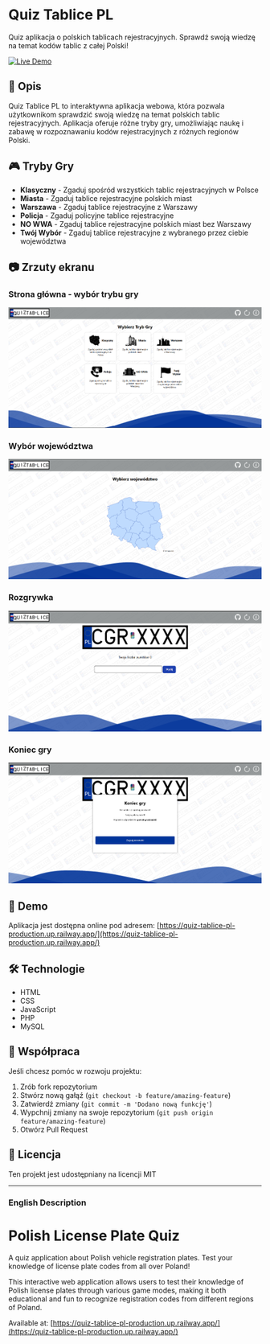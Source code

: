 # Quiz Tablice PL

Quiz aplikacja o polskich tablicach rejestracyjnych. Sprawdź swoją wiedzę na temat kodów tablic z całej Polski!

[![Live Demo](https://img.shields.io/badge/demo-online-green.svg)](https://quiz-tablice-pl-production.up.railway.app/)

## 📝 Opis

Quiz Tablice PL to interaktywna aplikacja webowa, która pozwala użytkownikom sprawdzić swoją wiedzę na temat polskich tablic rejestracyjnych. Aplikacja oferuje różne tryby gry, umożliwiając naukę i zabawę w rozpoznawaniu kodów rejestracyjnych z różnych regionów Polski.

## 🎮 Tryby Gry

- **Klasyczny** - Zgaduj spośród wszystkich tablic rejestracyjnych w Polsce
- **Miasta** - Zgaduj tablice rejestracyjne polskich miast
- **Warszawa** - Zgaduj tablice rejestracyjne z Warszawy
- **Policja** - Zgaduj policyjne tablice rejestracyjne
- **NO WWA** - Zgaduj tablice rejestracyjne polskich miast bez Warszawy
- **Twój Wybór** - Zgaduj tablice rejestracyjne z wybranego przez ciebie województwa

## 📷 Zrzuty ekranu

### Strona główna - wybór trybu gry
![Strona główna](https://raw.githubusercontent.com/budziun/quiz-tablice-pl/main/screenshots/index.png)

### Wybór województwa
![Wybór województwa](https://raw.githubusercontent.com/budziun/quiz-tablice-pl/main/screenshots/pick.png)

### Rozgrywka
![Rozgrywka](https://raw.githubusercontent.com/budziun/quiz-tablice-pl/main/screenshots/game.png)

### Koniec gry
![Koniec gry](https://raw.githubusercontent.com/budziun/quiz-tablice-pl/main/screenshots/end.png)

## 🚀 Demo

Aplikacja jest dostępna online pod adresem: [https://quiz-tablice-pl-production.up.railway.app/](https://quiz-tablice-pl-production.up.railway.app/)

## 🛠️ Technologie

- HTML
- CSS
- JavaScript
- PHP
- MySQL

## 🤝 Współpraca

Jeśli chcesz pomóc w rozwoju projektu:
1. Zrób fork repozytorium
2. Stwórz nową gałąź (`git checkout -b feature/amazing-feature`)
3. Zatwierdź zmiany (`git commit -m 'Dodano nową funkcję'`)
4. Wypchnij zmiany na swoje repozytorium (`git push origin feature/amazing-feature`)
5. Otwórz Pull Request

## 📝 Licencja

Ten projekt jest udostępniany na licencji MIT


---

### English Description

# Polish License Plate Quiz

A quiz application about Polish vehicle registration plates. Test your knowledge of license plate codes from all over Poland!

This interactive web application allows users to test their knowledge of Polish license plates through various game modes, making it both educational and fun to recognize registration codes from different regions of Poland.

Available at: [https://quiz-tablice-pl-production.up.railway.app/](https://quiz-tablice-pl-production.up.railway.app/)
